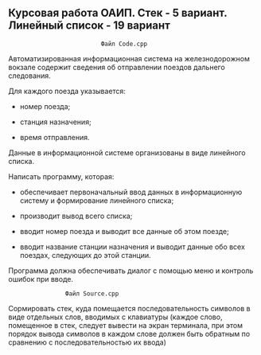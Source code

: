 ## Курсовая работа ОАИП. Стек - 5 вариант. Линейный список - 19 вариант
          
                              Файл Code.cpp

Автоматизированная информационная система на железнодорожном вокзале содержит сведения об отправлении поездов дальнего следования.

Для каждого поезда указывается:

* номер поезда;

* станция назначения;

* время отправления.

Данные в информационной системе организованы в виде линейного списка.

Написать программу, которая:

* обеспечивает первоначальный ввод данных в информационную систему и формирование линейного списка;

* производит вывод всего списка;

* вводит номер поезда и выводит все данные об этом поезде;

* вводит название станции назначения и выводит данные обо всех поездах, следующих до этой станции.

Программа должна обеспечивать диалог с помощью меню и контроль ошибок при вводе.


                    Файл Source.cpp
                         
Cормировать стек, куда помещается последовательность символов в виде отдельных слов, вводимых с клавиатуры (каждое слово, помещенное в стек, следует вывести на экран терминала, при этом порядок вывода символов в каждом слове должен быть обратным по сравнению с последовательностью их ввода)
          
